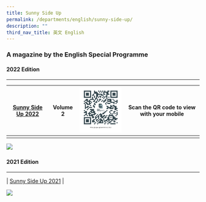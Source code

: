```yaml
---
title: Sunny Side Up
permalink: /departments/english/sunny-side-up/
description: ""
third_nav_title: 英文 English
---
```

### A magazine by the English Special Programme

#### 2022 Edition
------------

| [Sunny Side Up 2022](https://go.gov.sg/sunnysideup2022) |  Volume 2 | ![](/images/Departments/English/Sunny%20Side%20Up/gogovsgsunnysideup2022200by217.png) | Scan the QR code to view with your mobile  |
| -------- | -------- |  -------- |  -------- |
|   |   |   |   |

![](https://www.taonan.moe.edu.sg/images/img002.jpeg)

#### 2021 Edition
------------

| [Sunny Side Up 2021](https://go.gov.sg/sunnysideup2021) |

![](https://www.taonan.moe.edu.sg/images/img001.jpeg)